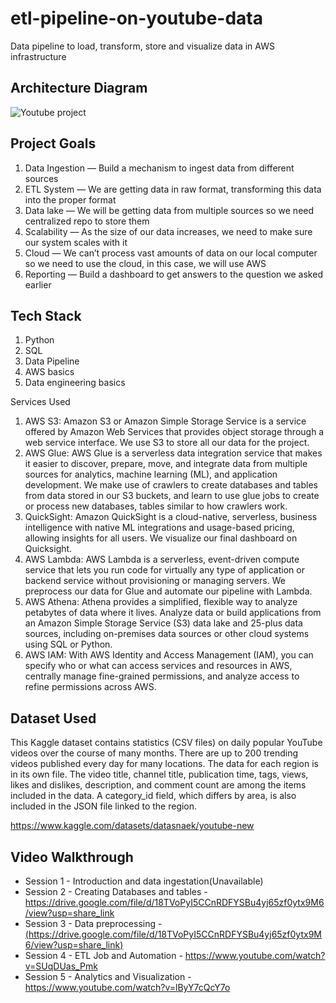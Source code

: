 # etl-pipeline-on-youtube-data
Data pipeline to load, transform, store and visualize data in AWS infrastructure

## Architecture Diagram
![Youtube project](https://user-images.githubusercontent.com/99402393/212493704-d06e2feb-8b90-4e31-8bb1-72d74be22074.jpg)

## Project Goals
1. Data Ingestion — Build a mechanism to ingest data from different sources
2. ETL System — We are getting data in raw format, transforming this data into the proper format
3. Data lake — We will be getting data from multiple sources so we need centralized repo to store them
4. Scalability — As the size of our data increases, we need to make sure our system scales with it
5. Cloud — We can’t process vast amounts of data on our local computer so we need to use the cloud, in this case, we will use AWS
6. Reporting — Build a dashboard to get answers to the question we asked earlier

## Tech Stack
1. Python
2. SQL
3. Data Pipeline
4. AWS basics
5. Data engineering basics

Services Used
1. AWS S3: Amazon S3 or Amazon Simple Storage Service is a service offered by Amazon Web Services that provides object storage through a web service interface. We use S3 to store all our data for the project.
2. AWS Glue: AWS Glue is a serverless data integration service that makes it easier to discover, prepare, move, and integrate data from multiple sources for analytics, machine learning (ML), and application development. We make use of crawlers to create databases and tables from data stored in our S3 buckets, and learn to use glue jobs to create or process new databases, tables similar to how crawlers work.
3. QuickSight: Amazon QuickSight is a cloud-native, serverless, business intelligence with native ML integrations and usage-based pricing, allowing insights for all users. We visualize our final dashboard on Quicksight.
4. AWS Lambda: AWS Lambda is a serverless, event-driven compute service that lets you run code for virtually any type of application or backend service without provisioning or managing servers. We preprocess our data for Glue and automate our pipeline with Lambda.
5. AWS Athena: Athena provides a simplified, flexible way to analyze petabytes of data where it lives. Analyze data or build applications from an Amazon Simple Storage Service (S3) data lake and 25-plus data sources, including on-premises data sources or other cloud systems using SQL or Python.
6. AWS IAM: With AWS Identity and Access Management (IAM), you can specify who or what can access services and resources in AWS, centrally manage fine-grained permissions, and analyze access to refine permissions across AWS.


## Dataset Used
This Kaggle dataset contains statistics (CSV files) on daily popular YouTube videos over the course of many months. There are up to 200 trending videos published every day for many locations. The data for each region is in its own file. The video title, channel title, publication time, tags, views, likes and dislikes, description, and comment count are among the items included in the data. A category_id field, which differs by area, is also included in the JSON file linked to the region.

https://www.kaggle.com/datasets/datasnaek/youtube-new

## Video Walkthrough
- Session 1 - Introduction and data ingestation(Unavailable)
- Session 2 - Creating Databases and tables - https://drive.google.com/file/d/18TVoPyI5CCnRDFYSBu4yj65zf0ytx9M6/view?usp=share_link
- Session 3 - Data preprocessing - [(https://drive.google.com/file/d/18TVoPyI5CCnRDFYSBu4yj65zf0ytx9M6/view?usp=share_link)](https://www.youtube.com/watch?v=SUqDUas_Pmk)
- Session 4 - ETL Job and Automation - https://www.youtube.com/watch?v=SUqDUas_Pmk
- Session 5 - Analytics and Visualization - https://www.youtube.com/watch?v=lByY7cQcY7o
